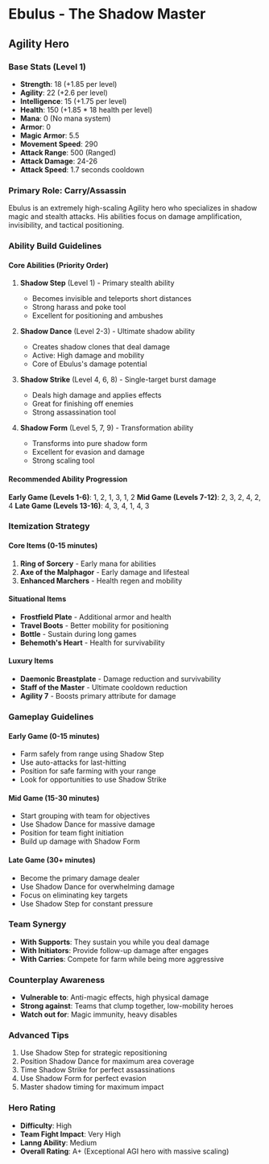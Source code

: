 # Ebulus - The Shadow Master
## Agility Hero

### Base Stats (Level 1)
- **Strength**: 18 (+1.85 per level)
- **Agility**: 22 (+2.6 per level)
- **Intelligence**: 15 (+1.75 per level)
- **Health**: 150 (+1.85 * 18 health per level)
- **Mana**: 0 (No mana system)
- **Armor**: 0
- **Magic Armor**: 5.5
- **Movement Speed**: 290
- **Attack Range**: 500 (Ranged)
- **Attack Damage**: 24-26
- **Attack Speed**: 1.7 seconds cooldown

### Primary Role: Carry/Assassin
Ebulus is an extremely high-scaling Agility hero who specializes in shadow magic and stealth attacks. His abilities focus on damage amplification, invisibility, and tactical positioning.

### Ability Build Guidelines

#### Core Abilities (Priority Order)
1. **Shadow Step** (Level 1) - Primary stealth ability
   - Becomes invisible and teleports short distances
   - Strong harass and poke tool
   - Excellent for positioning and ambushes

2. **Shadow Dance** (Level 2-3) - Ultimate shadow ability
   - Creates shadow clones that deal damage
   - Active: High damage and mobility
   - Core of Ebulus's damage potential

3. **Shadow Strike** (Level 4, 6, 8) - Single-target burst damage
   - Deals high damage and applies effects
   - Great for finishing off enemies
   - Strong assassination tool

4. **Shadow Form** (Level 5, 7, 9) - Transformation ability
   - Transforms into pure shadow form
   - Excellent for evasion and damage
   - Strong scaling tool

#### Recommended Ability Progression
**Early Game (Levels 1-6)**: 1, 2, 1, 3, 1, 2
**Mid Game (Levels 7-12)**: 2, 3, 2, 4, 2, 4
**Late Game (Levels 13-16)**: 4, 3, 4, 1, 4, 3

### Itemization Strategy

#### Core Items (0-15 minutes)
1. **Ring of Sorcery** - Early mana for abilities
2. **Axe of the Malphagor** - Early damage and lifesteal
3. **Enhanced Marchers** - Health regen and mobility

#### Situational Items
- **Frostfield Plate** - Additional armor and health
- **Travel Boots** - Better mobility for positioning
- **Bottle** - Sustain during long games
- **Behemoth's Heart** - Health for survivability

#### Luxury Items
- **Daemonic Breastplate** - Damage reduction and survivability
- **Staff of the Master** - Ultimate cooldown reduction
- **Agility 7** - Boosts primary attribute for damage

### Gameplay Guidelines

#### Early Game (0-15 minutes)
- Farm safely from range using Shadow Step
- Use auto-attacks for last-hitting
- Position for safe farming with your range
- Look for opportunities to use Shadow Strike

#### Mid Game (15-30 minutes)
- Start grouping with team for objectives
- Use Shadow Dance for massive damage
- Position for team fight initiation
- Build up damage with Shadow Form

#### Late Game (30+ minutes)
- Become the primary damage dealer
- Use Shadow Dance for overwhelming damage
- Focus on eliminating key targets
- Use Shadow Step for constant pressure

### Team Synergy
- **With Supports**: They sustain you while you deal damage
- **With Initiators**: Provide follow-up damage after engages
- **With Carries**: Compete for farm while being more aggressive

### Counterplay Awareness
- **Vulnerable to**: Anti-magic effects, high physical damage
- **Strong against**: Teams that clump together, low-mobility heroes
- **Watch out for**: Magic immunity, heavy disables

### Advanced Tips
1. Use Shadow Step for strategic repositioning
2. Position Shadow Dance for maximum area coverage
3. Time Shadow Strike for perfect assassinations
4. Use Shadow Form for perfect evasion
5. Master shadow timing for maximum impact

### Hero Rating
- **Difficulty**: High
- **Team Fight Impact**: Very High
- **Lanng Ability**: Medium
- **Overall Rating**: A+ (Exceptional AGI hero with massive scaling)
